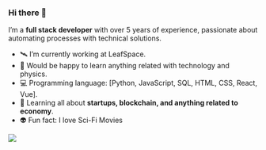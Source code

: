 ### Hi there 🖖

I’m a **full stack developer** with over 5 years of experience, passionate about automating processes with technical solutions. 


- 🛰️ I’m currently working at LeafSpace.
- 🤖 Would be happy to learn anything related with technology and physics.
- 💻 Programming language: [Python, JavaScript, SQL, HTML, CSS, React, Vue].
- 🌱 Learning all about **startups, blockchain, and anything related to economy**.
- 👽 Fun fact: I love Sci-Fi Movies 

![](https://github-readme-stats.vercel.app/api/top-langs/?username=thaibbraz&layout=compact)

